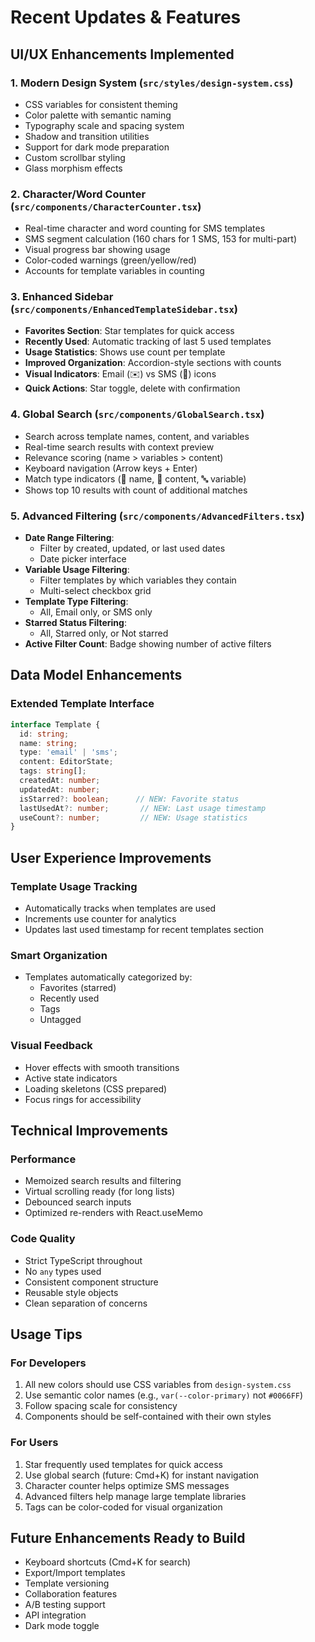 # Recent Updates & Features

## UI/UX Enhancements Implemented

### 1. **Modern Design System** (`src/styles/design-system.css`)
- CSS variables for consistent theming
- Color palette with semantic naming
- Typography scale and spacing system
- Shadow and transition utilities
- Support for dark mode preparation
- Custom scrollbar styling
- Glass morphism effects

### 2. **Character/Word Counter** (`src/components/CharacterCounter.tsx`)
- Real-time character and word counting for SMS templates
- SMS segment calculation (160 chars for 1 SMS, 153 for multi-part)
- Visual progress bar showing usage
- Color-coded warnings (green/yellow/red)
- Accounts for template variables in counting

### 3. **Enhanced Sidebar** (`src/components/EnhancedTemplateSidebar.tsx`)
- **Favorites Section**: Star templates for quick access
- **Recently Used**: Automatic tracking of last 5 used templates
- **Usage Statistics**: Shows use count per template
- **Improved Organization**: Accordion-style sections with counts
- **Visual Indicators**: Email (✉️) vs SMS (💬) icons
- **Quick Actions**: Star toggle, delete with confirmation

### 4. **Global Search** (`src/components/GlobalSearch.tsx`)
- Search across template names, content, and variables
- Real-time search results with context preview
- Relevance scoring (name > variables > content)
- Keyboard navigation (Arrow keys + Enter)
- Match type indicators (📝 name, 📄 content, 🔤 variable)
- Shows top 10 results with count of additional matches

### 5. **Advanced Filtering** (`src/components/AdvancedFilters.tsx`)
- **Date Range Filtering**:
  - Filter by created, updated, or last used dates
  - Date picker interface
- **Variable Usage Filtering**:
  - Filter templates by which variables they contain
  - Multi-select checkbox grid
- **Template Type Filtering**:
  - All, Email only, or SMS only
- **Starred Status Filtering**:
  - All, Starred only, or Not starred
- **Active Filter Count**: Badge showing number of active filters

## Data Model Enhancements

### Extended Template Interface
```typescript
interface Template {
  id: string;
  name: string;
  type: 'email' | 'sms';
  content: EditorState;
  tags: string[];
  createdAt: number;
  updatedAt: number;
  isStarred?: boolean;      // NEW: Favorite status
  lastUsedAt?: number;       // NEW: Last usage timestamp
  useCount?: number;         // NEW: Usage statistics
}
```

## User Experience Improvements

### Template Usage Tracking
- Automatically tracks when templates are used
- Increments use counter for analytics
- Updates last used timestamp for recent templates section

### Smart Organization
- Templates automatically categorized by:
  - Favorites (starred)
  - Recently used
  - Tags
  - Untagged

### Visual Feedback
- Hover effects with smooth transitions
- Active state indicators
- Loading skeletons (CSS prepared)
- Focus rings for accessibility

## Technical Improvements

### Performance
- Memoized search results and filtering
- Virtual scrolling ready (for long lists)
- Debounced search inputs
- Optimized re-renders with React.useMemo

### Code Quality
- Strict TypeScript throughout
- No `any` types used
- Consistent component structure
- Reusable style objects
- Clean separation of concerns

## Usage Tips

### For Developers
1. All new colors should use CSS variables from `design-system.css`
2. Use semantic color names (e.g., `var(--color-primary)` not `#0066FF`)
3. Follow spacing scale for consistency
4. Components should be self-contained with their own styles

### For Users
1. Star frequently used templates for quick access
2. Use global search (future: Cmd+K) for instant navigation
3. Character counter helps optimize SMS messages
4. Advanced filters help manage large template libraries
5. Tags can be color-coded for visual organization

## Future Enhancements Ready to Build
- Keyboard shortcuts (Cmd+K for search)
- Export/Import templates
- Template versioning
- Collaboration features
- A/B testing support
- API integration
- Dark mode toggle